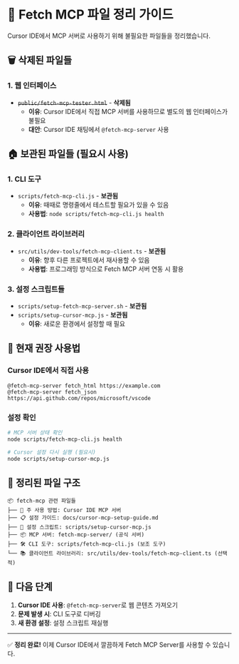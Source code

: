 # 🧹 Fetch MCP 파일 정리 가이드

Cursor IDE에서 MCP 서버로 사용하기 위해 불필요한 파일들을 정리했습니다.

## 🗑️ 삭제된 파일들

### 1. 웹 인터페이스

- ~~`public/fetch-mcp-tester.html`~~ - **삭제됨**
  - **이유**: Cursor IDE에서 직접 MCP 서버를 사용하므로 별도의 웹 인터페이스가 불필요
  - **대안**: Cursor IDE 채팅에서 `@fetch-mcp-server` 사용

## 🏠 보관된 파일들 (필요시 사용)

### 1. CLI 도구

- `scripts/fetch-mcp-cli.js` - **보관됨**
  - **이유**: 때때로 명령줄에서 테스트할 필요가 있을 수 있음
  - **사용법**: `node scripts/fetch-mcp-cli.js health`

### 2. 클라이언트 라이브러리

- `src/utils/dev-tools/fetch-mcp-client.ts` - **보관됨**
  - **이유**: 향후 다른 프로젝트에서 재사용할 수 있음
  - **사용법**: 프로그래밍 방식으로 Fetch MCP 서버 연동 시 활용

### 3. 설정 스크립트들

- `scripts/setup-fetch-mcp-server.sh` - **보관됨**
- `scripts/setup-cursor-mcp.js` - **보관됨**
  - **이유**: 새로운 환경에서 설정할 때 필요

## 🎯 현재 권장 사용법

### Cursor IDE에서 직접 사용

```
@fetch-mcp-server fetch_html https://example.com
@fetch-mcp-server fetch_json https://api.github.com/repos/microsoft/vscode
```

### 설정 확인

```bash
# MCP 서버 상태 확인
node scripts/fetch-mcp-cli.js health

# Cursor 설정 다시 실행 (필요시)
node scripts/setup-cursor-mcp.js
```

## 📁 정리된 파일 구조

```
📦 fetch-mcp 관련 파일들
├── 🎯 주 사용 방법: Cursor IDE MCP 서버
├── 📋 설정 가이드: docs/cursor-mcp-setup-guide.md
├── 🔧 설정 스크립트: scripts/setup-cursor-mcp.js
├── 📦 MCP 서버: fetch-mcp-server/ (공식 서버)
├── 🛠️ CLI 도구: scripts/fetch-mcp-cli.js (보조 도구)
└── 📚 클라이언트 라이브러리: src/utils/dev-tools/fetch-mcp-client.ts (선택적)
```

## 🚀 다음 단계

1. **Cursor IDE 사용**: `@fetch-mcp-server`로 웹 콘텐츠 가져오기
2. **문제 발생 시**: CLI 도구로 디버깅
3. **새 환경 설정**: 설정 스크립트 재실행

---

✅ **정리 완료!** 이제 Cursor IDE에서 깔끔하게 Fetch MCP Server를 사용할 수 있습니다.
